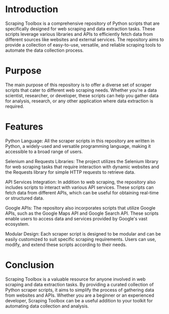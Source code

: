 # Introduction
Scraping Toolbox is a comprehensive repository of Python scripts that are specifically designed for web scraping and data extraction tasks. These scripts leverage various libraries and APIs to efficiently fetch data from different sources like websites and external services. The repository aims to provide a collection of easy-to-use, versatile, and reliable scraping tools to automate the data collection process.

# Purpose
The main purpose of this repository is to offer a diverse set of scraper scripts that cater to different web scraping needs. Whether you're a data scientist, researcher, or developer, these scripts can help you gather data for analysis, research, or any other application where data extraction is required.

# Features
Python Language: All the scraper scripts in this repository are written in Python, a widely-used and versatile programming language, making it accessible to a broad range of users.

Selenium and Requests Libraries: The project utilizes the Selenium library for web scraping tasks that require interaction with dynamic websites and the Requests library for simple HTTP requests to retrieve data.

API Services Integration: In addition to web scraping, the repository also includes scripts to interact with various API services. These scripts can fetch data from different APIs, which can be useful for obtaining real-time or structured data.

Google APIs: The repository also incorporates scripts that utilize Google APIs, such as the Google Maps API and Google Search API. These scripts enable users to access data and services provided by Google's vast ecosystem.

Modular Design: Each scraper script is designed to be modular and can be easily customized to suit specific scraping requirements. Users can use, modify, and extend these scripts according to their needs.

# Conclusion
Scraping Toolbox is a valuable resource for anyone involved in web scraping and data extraction tasks. By providing a curated collection of Python scraper scripts, it aims to simplify the process of gathering data from websites and APIs. Whether you are a beginner or an experienced developer, Scraping Toolbox can be a useful addition to your toolkit for automating data collection and analysis.
